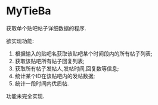 # MyTieBa
获取单个贴吧帖子详细数据的程序.

欲实现功能:
1. 根据输入的贴吧名获取该贴吧某个时间段内的所有帖子列表;
2. 获取该贴吧所有帖子回复列表;
3. 获取所有帖子发帖人,发帖时间,回复数等信息;
4. 统计某个ID在该贴吧内的发帖数据;
5. 统计一段时间内优质帖.

功能未完全实现.
